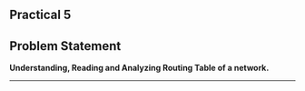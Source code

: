 ## Practical 5

## Problem Statement

**Understanding, Reading and Analyzing Routing Table of a network.**

---